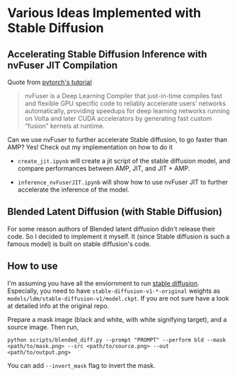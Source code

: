 # Various Ideas Implemented with Stable Diffusion


## Accelerating Stable Diffusion Inference with nvFuser JIT Compilation

Quote from [pytorch's tutorial](https://pytorch.org/tutorials/intermediate/nvfuser_intro_tutorial.html)

> nvFuser is a Deep Learning Compiler that just-in-time compiles fast and flexible GPU specific code to reliably accelerate users’ networks automatically, providing speedups for deep learning networks running on Volta and later CUDA accelerators by generating fast custom “fusion” kernels at runtime.

Can we use nvFuser to further accelerate Stable diffusion, to go faster than AMP? Yes! Check out my implementation on how to do it

* `create_jit.ipynb` will create a jit script of the stable diffusion model, and compare performances between AMP, JIT, and JIT + AMP.

* `inference_nvFuserJIT.ipynb` will show how to use nvFuser JIT to further accelerate the inference of the model.




## Blended Latent Diffusion (with Stable Diffusion)

For some reason authors of Blended latent diffusion didn't release their code. So I decided to implement it myself. It (since Stable diffusion is such a famous model) is built on stable diffusion's code.

## How to use

I'm assuming you have all the enviornment to run [stable diffusion](https://github.com/CompVis/stable-diffusion). Especially, you need to have `stable-diffusion-v1-*-original` weights as `models/ldm/stable-diffusion-v1/model.ckpt`. If you are not sure have a look at detailed info at the original repo.

Prepare a mask image (black and white, with white signifying target), and a source image. Then run,

```
python scripts/blended_diff.py --prompt "PROMPT" --perform bld --mask <path/to/mask.png> --src <path/to/source.png> --out <path/to/output.png>
```

You can add `--invert_mask` flag to invert the mask.

